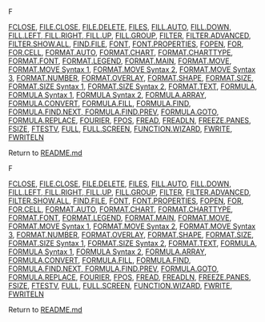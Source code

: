 F

[FCLOSE](#fclose), [FILE.CLOSE](#file.close),
[FILE.DELETE](#file.delete), [FILES](#files), [FILL.AUTO](#fill.auto),
[FILL.DOWN, FILL.LEFT, FILL.RIGHT,
FILL.UP](#fill.down-fill.left-fill.right-fill.up),
[FILL.GROUP](#fill.group), [FILTER](#filter),
[FILTER.ADVANCED](#filter.advanced),
[FILTER.SHOW.ALL](#filter.show.all), [FIND.FILE](#find.file),
[FONT](#font), [FONT.PROPERTIES](#font.properties), [FOPEN](#fopen),
[FOR](#for), [FOR.CELL](#for.cell), [FORMAT.AUTO](#format.auto),
[FORMAT.CHART](#format.chart), [FORMAT.CHARTTYPE](#format.charttype),
[FORMAT.FONT](#format.font), [FORMAT.LEGEND](#format.legend),
[FORMAT.MAIN](#format.main), [FORMAT.MOVE](#format.move), [FORMAT.MOVE
Syntax 1](#format.move-syntax-1), [FORMAT.MOVE Syntax
2](#format.move-syntax-2), [FORMAT.MOVE Syntax
3](#format.move-syntax-3), [FORMAT.NUMBER](#format.number),
[FORMAT.OVERLAY](#format.overlay), [FORMAT.SHAPE](#format.shape),
[FORMAT.SIZE](#format.size), [FORMAT.SIZE Syntax
1](#format.size-syntax-1), [FORMAT.SIZE Syntax
2](#format.size-syntax-2), [FORMAT.TEXT](#format.text),
[FORMULA](#formula), [FORMULA Syntax 1](#formula-syntax-1), [FORMULA
Syntax 2](#formula-syntax-2), [FORMULA.ARRAY](#formula.array),
[FORMULA.CONVERT](#formula.convert), [FORMULA.FILL](#formula.fill),
[FORMULA.FIND](#formula.find), [FORMULA.FIND.NEXT,
FORMULA.FIND.PREV](#formula.find.next-formula.find.prev),
[FORMULA.GOTO](#formula.goto), [FORMULA.REPLACE](#formula.replace),
[FOURIER](#fourier), [FPOS](#fpos), [FREAD](#fread),
[FREADLN](#freadln), [FREEZE.PANES](#freeze.panes), [FSIZE](#fsize),
[FTESTV](#ftestv), [FULL](#full), [FULL.SCREEN](#full.screen),
[FUNCTION.WIZARD](#function.wizard), [FWRITE](#fwrite),
[FWRITELN](#fwriteln)


Return to [README.md](README.md)

F

[FCLOSE](#fclose), [FILE.CLOSE](#file.close),
[FILE.DELETE](#file.delete), [FILES](#files), [FILL.AUTO](#fill.auto),
[FILL.DOWN, FILL.LEFT, FILL.RIGHT,
FILL.UP](#fill.down-fill.left-fill.right-fill.up),
[FILL.GROUP](#fill.group), [FILTER](#filter),
[FILTER.ADVANCED](#filter.advanced),
[FILTER.SHOW.ALL](#filter.show.all), [FIND.FILE](#find.file),
[FONT](#font), [FONT.PROPERTIES](#font.properties), [FOPEN](#fopen),
[FOR](#for), [FOR.CELL](#for.cell), [FORMAT.AUTO](#format.auto),
[FORMAT.CHART](#format.chart), [FORMAT.CHARTTYPE](#format.charttype),
[FORMAT.FONT](#format.font), [FORMAT.LEGEND](#format.legend),
[FORMAT.MAIN](#format.main), [FORMAT.MOVE](#format.move), [FORMAT.MOVE
Syntax 1](#format.move-syntax-1), [FORMAT.MOVE Syntax
2](#format.move-syntax-2), [FORMAT.MOVE Syntax
3](#format.move-syntax-3), [FORMAT.NUMBER](#format.number),
[FORMAT.OVERLAY](#format.overlay), [FORMAT.SHAPE](#format.shape),
[FORMAT.SIZE](#format.size), [FORMAT.SIZE Syntax
1](#format.size-syntax-1), [FORMAT.SIZE Syntax
2](#format.size-syntax-2), [FORMAT.TEXT](#format.text),
[FORMULA](#formula), [FORMULA Syntax 1](#formula-syntax-1), [FORMULA
Syntax 2](#formula-syntax-2), [FORMULA.ARRAY](#formula.array),
[FORMULA.CONVERT](#formula.convert), [FORMULA.FILL](#formula.fill),
[FORMULA.FIND](#formula.find), [FORMULA.FIND.NEXT,
FORMULA.FIND.PREV](#formula.find.next-formula.find.prev),
[FORMULA.GOTO](#formula.goto), [FORMULA.REPLACE](#formula.replace),
[FOURIER](#fourier), [FPOS](#fpos), [FREAD](#fread),
[FREADLN](#freadln), [FREEZE.PANES](#freeze.panes), [FSIZE](#fsize),
[FTESTV](#ftestv), [FULL](#full), [FULL.SCREEN](#full.screen),
[FUNCTION.WIZARD](#function.wizard), [FWRITE](#fwrite),
[FWRITELN](#fwriteln)


Return to [README.md](README.md)


